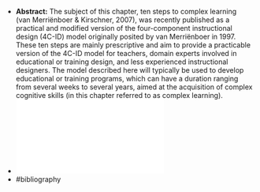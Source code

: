 - **Abstract:** The subject of this chapter, ten steps to complex learning (van Merriënboer & Kirschner, 2007), was recently published as a practical and modified version of the four-component instructional design (4C-ID) model originally posited by van Merriënboer in 1997. These ten steps are mainly prescriptive and aim to provide a practicable version of the 4C-ID model for teachers, domain experts involved in educational or training design, and less experienced instructional designers. The model described here will typically be used to develop educational or training programs, which can have a duration ranging from several weeks to several years, aimed at the acquisition of complex cognitive skills (in this chapter
  referred to as complex learning).
- ![full paper (PDF)](../assets/10-steps-complex-learning_1676973638686_0.pdf)
- #bibliography
